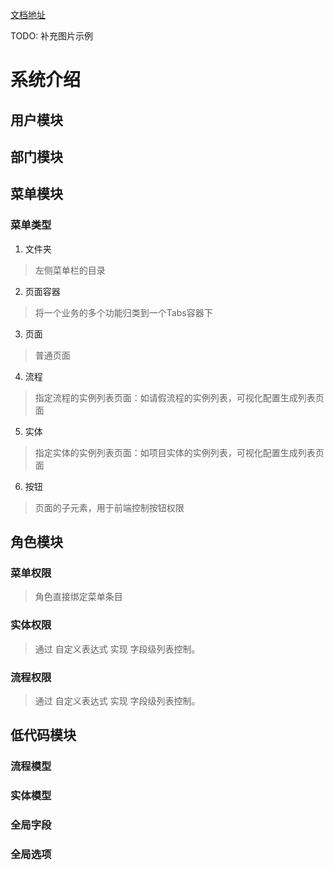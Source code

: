 [文档地址](./docs/README.MD)

TODO: 补充图片示例

# 系统介绍

## 用户模块

## 部门模块

## 菜单模块

### 菜单类型


1. 文件夹
> 左侧菜单栏的目录
2. 页面容器
> 将一个业务的多个功能归类到一个Tabs容器下
3. 页面
> 普通页面
4. 流程
> 指定流程的实例列表页面：如请假流程的实例列表，可视化配置生成列表页面
5. 实体
> 指定实体的实例列表页面：如项目实体的实例列表，可视化配置生成列表页面
6. 按钮
> 页面的子元素，用于前端控制按钮权限

## 角色模块

### 菜单权限

> 角色直接绑定菜单条目

### 实体权限

> 通过 自定义表达式 实现 字段级列表控制。

### 流程权限

> 通过 自定义表达式 实现 字段级列表控制。

## 低代码模块

### 流程模型

### 实体模型

### 全局字段

### 全局选项


